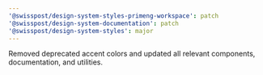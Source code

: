 ```yaml
---
'@swisspost/design-system-styles-primeng-workspace': patch
'@swisspost/design-system-documentation': patch
'@swisspost/design-system-styles': major
---
```


Removed deprecated accent colors and updated all relevant components, documentation, and utilities.
